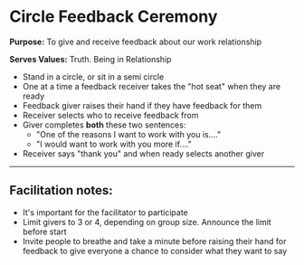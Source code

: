 # Circle Feedback Ceremony

**Purpose:** To give and receive feedback about our work relationship

**Serves Values:** Truth. Being in Relationship


- Stand in a circle, or sit in a semi circle
- One at a time a feedback receiver takes the "hot seat" when they are ready
- Feedback giver raises their hand if they have feedback for them
- Receiver selects who to receive feedback from
- Giver completes **both** these two sentences:
  * "One of the reasons I want to work with you is...."
  * "I would want to work with you more if...."
- Receiver says "thank you" and when ready selects another giver

----

## Facilitation notes:

- It's important for the facilitator to participate
- Limit givers to 3 or 4, depending on group size. Announce the limit before start
- Invite people to breathe and take a minute before raising their hand for feedback to give everyone a chance to consider what they want to say
